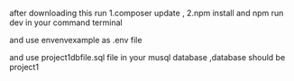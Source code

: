after downloading this run 1.composer update , 2.npm install and npm run dev in your command terminal 

and use envenvexample as .env file


and use project1dbfile.sql file in your musql database ,database should be project1 
